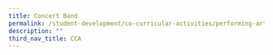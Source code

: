 ```yaml
---
title: Concert Band
permalink: /student-development/co-curricular-activities/performing-arts-groups/concert-band
description: ""
third_nav_title: CCA
---
```

